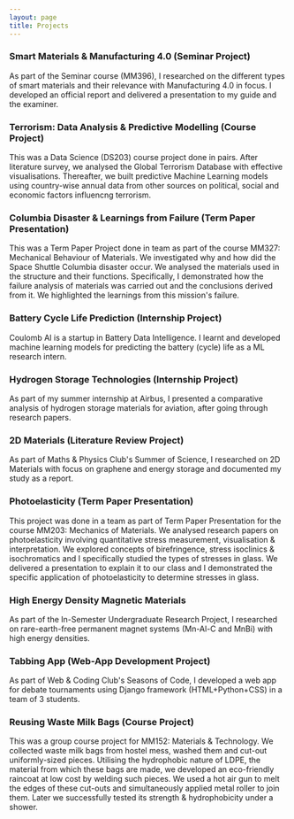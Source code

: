 ```yaml
---
layout: page
title: Projects
---
```

### Smart Materials & Manufacturing 4.0 (Seminar Project)
As part of the Seminar course (MM396), I researched on the different types of smart materials and their relevance with Manufacturing 4.0 in focus. I developed an official report and delivered a presentation to my guide and the examiner.
### Terrorism: Data Analysis & Predictive Modelling (Course Project)
This was a Data Science (DS203) course project done in pairs. After literature survey, we analysed the Global Terrorism Database with effective visualisations. Thereafter, we built predictive Machine Learning models using country-wise annual data from other sources on political, social and economic factors influencng terrorism.
### Columbia Disaster & Learnings from Failure (Term Paper Presentation)
This was a Term Paper Project done in team as part of the course MM327: Mechanical Behaviour of Materials. We investigated why and how did the Space Shuttle Columbia disaster occur. We analysed the materials used in the structure and their functions. Specifically, I demonstrated how the failure analysis of materials was carried out and the conclusions derived from it. We highlighted the learnings from this mission's failure. 
### Battery Cycle Life Prediction (Internship Project)
Coulomb AI is a startup in Battery Data Intelligence. I learnt and developed machine learning models for predicting the battery (cycle) life as a ML research intern. 
### Hydrogen Storage Technologies (Internship Project)
As part of my summer internship at Airbus, I presented a comparative analysis of hydrogen storage materials for aviation, after going through research papers.
### 2D Materials (Literature Review Project)
As part of Maths & Physics Club's Summer of Science, I researched on 2D Materials with focus on graphene and energy storage and documented my study as a report. 
### Photoelasticity (Term Paper Presentation)
This project was done in a team as part of Term Paper Presentation for the course MM203: Mechanics of Materials. We analysed research papers on photoelasticity involving quantitative stress measurement, visualisation & interpretation. We explored concepts of birefringence, stress isoclinics & isochromatics and I specifically studied the types of stresses in glass. We delivered a presentation to explain it to our class and I demonstrated the specific application of photoelasticity to determine stresses in glass.
### High Energy Density Magnetic Materials
As part of the In-Semester Undergraduate Research Project, I researched on rare-earth-free permanent magnet systems (Mn-Al-C and MnBi) with high energy densities. 
### Tabbing App (Web-App Development Project)
As part of Web & Coding Club's Seasons of Code, I developed a web app for debate tournaments using Django framework (HTML+Python+CSS) in a team of 3 students. 
### Reusing Waste Milk Bags (Course Project)
This was a group course project for MM152: Materials & Technology. We collected waste milk bags from hostel mess, washed them and cut-out uniformly-sized pieces. Utilising the hydrophobic nature of LDPE, the material from which these bags are made, we developed an eco-friendly raincoat at low cost by welding such pieces. We used a hot air gun to melt the edges of these cut-outs and simultaneously applied metal roller to join them. Later we successfully tested its strength & hydrophobicity under a shower.  
